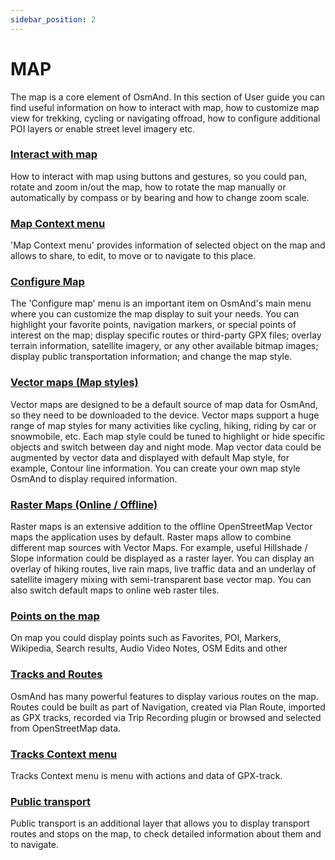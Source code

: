 ```yaml
---
sidebar_position: 2
---
```


# MAP 

The map is a core element of OsmAnd. In this section of User guide you can find useful information on how to interact with map, how to customize map view for trekking, cycling or navigating offroad, how to configure additional POI layers or enable street level imagery etc.

### [Interact with map](./interact-with-map.md)

How to interact with map using buttons and gestures, so you could pan, rotate and zoom in/out the map, how to rotate the map manually or automatically by compass or by bearing and how to change zoom scale.

### [Map Context menu](./map-context-menu.md)

'Map Context menu' provides information of selected object on the map and allows to share, to edit, to move or to navigate to this place.

### [Configure Map](./configure-map-menu.md)

The 'Configure map' menu is an important item on OsmAnd's main menu where you can customize the map display to suit your needs. You can highlight your favorite points, navigation markers, or special points of interest on the map; display specific routes or third-party GPX files; overlay terrain information, satellite imagery, or any other available bitmap images; display public transportation information; and change the map style.

### [Vector maps (Map styles)](./vector-maps.md)

Vector maps are designed to be a default source of map data for OsmAnd, so they need to be downloaded to the device. Vector maps support a huge range of map styles for many activities like cycling, hiking, riding by car or snowmobile, etc. Each map style could be tuned to highlight or hide specific objects and switch between day and night mode. Map vector data could be augmented by vector data and displayed with default Map style, for example, Contour line information. You can create your own map style OsmAnd to display required information.

### [Raster Maps (Online / Offline)](./raster-maps.md)

Raster maps is an extensive addition to the offline OpenStreetMap Vector maps the application uses by default. Raster maps allow to combine different map sources with Vector Maps. For example, useful Hillshade / Slope information could be displayed as a raster layer. You can display an overlay of hiking routes, live rain maps, live traffic data and an underlay of satellite imagery mixing with semi-transparent base vector map. You can also switch default maps to online web raster tiles.

### [Points on the map](./point-layers-on-map.md)

On map you could display points such as Favorites, POI, Markers, Wikipedia, Search results, Audio Video Notes, OSM Edits and other

### [Tracks and Routes](./tracks-on-map.md)

OsmAnd has many powerful features to display various routes on the map. Routes could be built as part of Navigation, created via Plan Route, imported as GPX tracks, recorded via Trip Recording plugin or browsed and selected from OpenStreetMap data.

### [Tracks Context menu](./track-context-menu.md)

Tracks Context menu is menu with actions and data of GPX-track.

### [Public transport](./public-transport.md)

Public transport is an additional layer that allows you to display transport routes and stops on the map, to check detailed information about them and to navigate.

